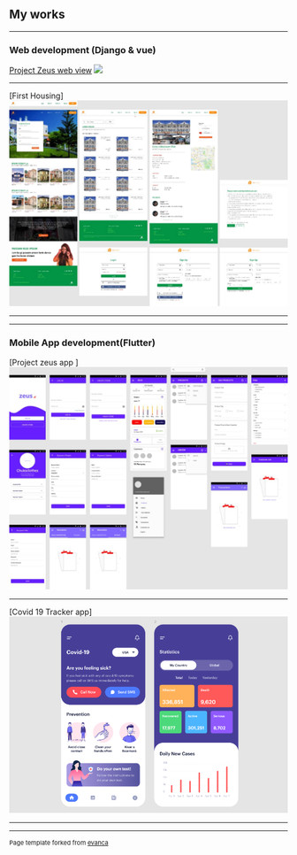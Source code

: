## My works

---

### Web development (Django & vue) 

[Project Zeus web view](https://www.figma.com/proto/i1r3X80T9yyZs2xUApySM2/Project-Zeus?node-id=431%3A0)
<img src="images/zeus.jpg?raw=true"/>

---
[First Housing]
<img src="images/housing.jpg?raw=true"/>

---


---


### Mobile App development(Flutter)

[Project zeus app ]
<img src="images/app1.jpg?raw=true"/>

---
[Covid 19 Tracker app]
<img src="images/Screenshot (67).png?raw=true"/>

---



---
<p style="font-size:11px">Page template forked from <a href="https://github.com/evanca/quick-portfolio">evanca</a></p>
<!-- Remove above link if you don't want to attibute -->
